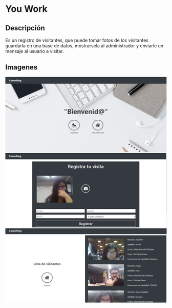 # You Work

## Descripción

Es un registro de visitantes, que puede tomar fotos de los visitantes guardarla en una base de datos, mostrarsela al administrador y enviarle un mensaje al usuario a visitar.
## Imagenes

![GifNav](https://raw.githubusercontent.com/angelicanoriega/lim2018-01-you-work/gh-pages/imagenes-readme/vista1.PNG)
![GifNav](https://raw.githubusercontent.com/angelicanoriega/lim2018-01-you-work/gh-pages/imagenes-readme/vista2.PNG)
![GifNav](https://raw.githubusercontent.com/angelicanoriega/lim2018-01-you-work/gh-pages/imagenes-readme/vista3.PNG)
